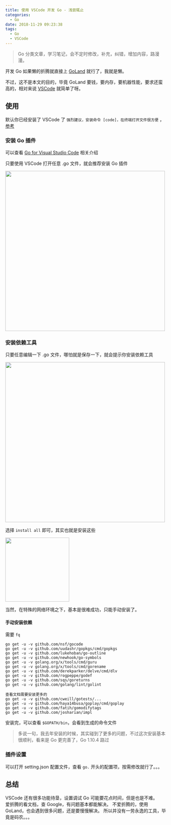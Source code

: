 ```yaml
---
title: 使用 VSCode 开发 Go - 浅尝辄止
categories:
  - Go
date: 2018-11-29 09:23:38
tags:
  - Go
  - VSCode
---
```

> Go 分类文章，学习笔记，会不定时修改，补充，纠错，增加内容，路漫漫。

开发 Go 如果懒的折腾就直接上 [GoLand](https://www.jetbrains.com/go/) 就行了，我就是懒。

不过，这不是本文的目的，毕竟 GoLand 要钱，要内存，要机器性能，要求还蛮高的，相对来说 [VSCode](https://code.visualstudio.com/) 就简单了呀。

## 使用
默认你已经安装了 VSCode 了
`强烈建议，安装命令 [code]，在终端打开文件很方便` ， [参考](https://segmentfault.com/q/1010000005104983)

### 安装 Go 插件

可以查看 [Go for Visual Studio Code](https://marketplace.visualstudio.com/items?itemName=ms-vscode.Go) 相关介绍  

只要使用 VSCode 打开任意 .go 文件，就会推荐安装 Go 插件

<img src="/go-extension.png" width="500px" >

<!-- more --> 

### 安装依赖工具

只要任意编辑一下 .go 文件，哪怕就是保存一下，就会提示你安装依赖工具    

<img src="/go-extension2.png" width="500px" >

选择 `install all` 即可，其实也就是安装这些

<img src="/tools.png" width="200px" >

当然，在特殊的网络环境之下，基本是很难成功，只能手动安装了。

#### 手动安装依赖

需要 `fq`  

```text
go get -u -v github.com/nsf/gocode
go get -u -v github.com/uudashr/gopkgs/cmd/gopkgs
go get -u -v github.com/lukehoban/go-outline
go get -u -v github.com/newhook/go-symbols
go get -u -v golang.org/x/tools/cmd/guru
go get -u -v golang.org/x/tools/cmd/gorename
go get -u -v github.com/derekparker/delve/cmd/dlv
go get -u -v github.com/rogpeppe/godef 
go get -u -v github.com/sqs/goreturns
go get -u -v github.com/golang/lint/golint

查看文档需要安装更多的
go get -u -v github.com/cweill/gotests/...
go get -u -v github.com/haya14busa/goplay/cmd/goplay
go get -u -v github.com/fatih/gomodifytags
go get -u -v github.com/josharian/impl
```
安装完，可以查看 `$GOPATH/bin`，会看到生成的命令文件  

> 多说一句，我去年安装的时候，其实碰到了更多的问题，不过这次安装基本很顺利，看来是 Go 更完善了，Go 1.10.4 路过   

### 插件设置

可以打开 setting.json 配置文件，查看 `go.` 开头的配置项，按需修改就行了。。。

## 总结

VSCode 还有很多功能待垦，设置调试 Go 可能要花点时间，但是也是不难。  
爱折腾的看文档，查 Google，有问题基本都能解决。 
不爱折腾的，使用 GoLand，也会遇到很多问题，还是要慢慢解决。
所以并没有一劳永逸的工具，毕竟是码农。。。



